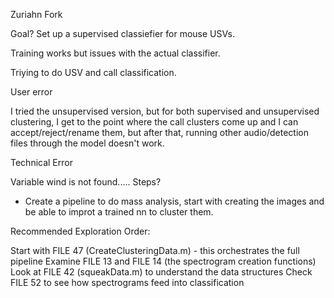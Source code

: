 ﻿Zuriahn Fork

Goal?
Set up a supervised classiefier for mouse USVs. 


Training works but issues with the actual classifier. 

Triying to do USV and call classification. 

User error 

I tried the unsupervised version, but for both supervised and unsupervised clustering, I get to the point where the call clusters come up and I can accept/reject/rename them, but after that, running other audio/detection files through the model doesn't work. 

Technical Error

Variable wind is not found..... 
Steps? 



- Create a pipeline to do mass analysis, start with creating the images and be able to improt a trained nn to cluster them.

Recommended Exploration Order:

Start with FILE 47 (CreateClusteringData.m) - this orchestrates the full pipeline
Examine FILE 13 and FILE 14 (the spectrogram creation functions)
Look at FILE 42 (squeakData.m) to understand the data structures
Check FILE 52 to see how spectrograms feed into classification
